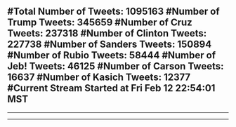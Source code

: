 #Total Number of Tweets: 1095163 
#Number of Trump Tweets: 345659
#Number of Cruz Tweets: 237318
#Number of Clinton Tweets: 227738
#Number of Sanders Tweets: 150894
#Number of Rubio Tweets: 58444
#Number of Jeb! Tweets: 46125
#Number of Carson Tweets: 16637
#Number of Kasich Tweets: 12377
#Current Stream Started at Fri Feb 12 22:54:01 MST
---
---
---
